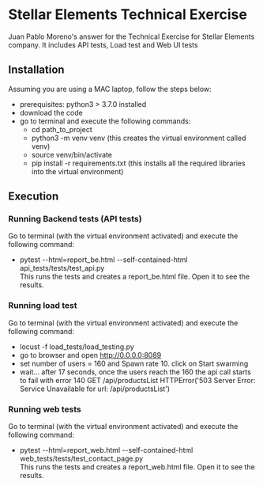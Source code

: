 # Stellar Elements Technical Exercise
Juan Pablo Moreno's answer for the Technical Exercise for Stellar Elements company.
It includes API tests, Load test and Web UI tests

## Installation
Assuming you are using a MAC laptop, follow the steps below:
- prerequisites: python3 > 3.7.0 installed
- download the code
- go to terminal and execute the following commands:
  - cd path_to_project
  - python3 -m venv venv (this creates the virtual environment called venv)
  - source venv/bin/activate
  - pip install -r requirements.txt (this installs all the required libraries into the virtual environment)

## Execution
### Running Backend tests (API tests)
Go to terminal (with the virtual environment activated) and execute the following command:
- pytest --html=report_be.html --self-contained-html api_tests/tests/test_api.py 
<br>This runs the tests and creates a report_be.html file. Open it to see the results.
### Running load test
Go to terminal (with the virtual environment activated) and execute the following command:
- locust -f load_tests/load_testing.py 
- go to browser and open http://0.0.0.0:8089
- set number of users = 160 and Spawn rate 10. click on Start swarming
- wait... after 17 seconds, once the users reach the 160 the api call starts to fail with error 140	GET	/api/productsList	HTTPError('503 Server Error: Service Unavailable for url: /api/productsList')
### Running web tests
Go to terminal (with the virtual environment activated) and execute the following command:
- pytest --html=report_web.html --self-contained-html web_tests/tests/test_contact_page.py 
<br>This runs the tests and creates a report_web.html file. Open it to see the results.